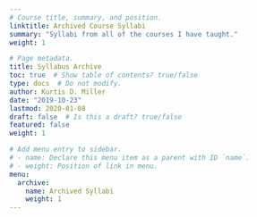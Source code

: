 ```yaml
---
# Course title, summary, and position.
linktitle: Archived Course Syllabi
summary: "Syllabi from all of the courses I have taught."
weight: 1

# Page metadata.
title: Syllabus Archive
toc: true  # Show table of contents? true/false
type: docs  # Do not modify.
author: Kurtis D. Miller
date: "2019-10-23"
lastmod: 2020-01-08
draft: false  # Is this a draft? true/false
featured: false
weight: 1

# Add menu entry to sidebar.
# - name: Declare this menu item as a parent with ID `name`.
# - weight: Position of link in menu.
menu:
  archive:
    name: Archived Syllabi
    weight: 1
---
```



